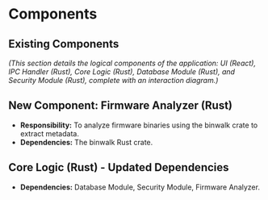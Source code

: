 # Components

## Existing Components

_(This section details the logical components of the application: UI (React), IPC Handler (Rust), Core Logic (Rust), Database Module (Rust), and Security Module (Rust), complete with an interaction diagram.)_

## New Component: Firmware Analyzer (Rust)

- **Responsibility:** To analyze firmware binaries using the binwalk crate to extract metadata.
- **Dependencies:** The binwalk Rust crate.

## Core Logic (Rust) - Updated Dependencies

- **Dependencies:** Database Module, Security Module, Firmware Analyzer.